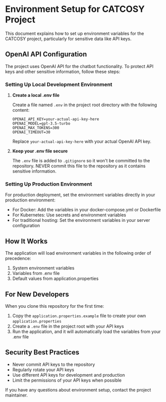 # Environment Setup for CATCOSY Project

This document explains how to set up environment variables for the CATCOSY project, particularly for sensitive data like API keys.

## OpenAI API Configuration

The project uses OpenAI API for the chatbot functionality. To protect API keys and other sensitive information, follow these steps:

### Setting Up Local Development Environment

1. **Create a local .env file**

   Create a file named `.env` in the project root directory with the following content:

   ```
   OPENAI_API_KEY=your-actual-api-key-here
   OPENAI_MODEL=gpt-3.5-turbo
   OPENAI_MAX_TOKENS=300
   OPENAI_TIMEOUT=30
   ```

   Replace `your-actual-api-key-here` with your actual OpenAI API key.

2. **Keep your .env file secure**

   The `.env` file is added to `.gitignore` so it won't be committed to the repository. 
   NEVER commit this file to the repository as it contains sensitive information.

### Setting Up Production Environment

For production deployment, set the environment variables directly in your production environment:

- For Docker: Add the variables in your docker-compose.yml or Dockerfile
- For Kubernetes: Use secrets and environment variables
- For traditional hosting: Set the environment variables in your server configuration

## How It Works

The application will load environment variables in the following order of precedence:

1. System environment variables
2. Variables from .env file
3. Default values from application.properties

## For New Developers

When you clone this repository for the first time:

1. Copy the `application.properties.example` file to create your own `application.properties`
2. Create a `.env` file in the project root with your API keys
3. Run the application, and it will automatically load the variables from your .env file

## Security Best Practices

- Never commit API keys to the repository
- Regularly rotate your API keys
- Use different API keys for development and production
- Limit the permissions of your API keys when possible

If you have any questions about environment setup, contact the project maintainer.
